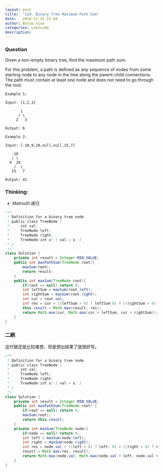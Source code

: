 ```yaml
---
layout: post
title:  "124. Binary Tree Maximum Path Sum"
date:   2018-11-25 22:49
author: Botao Xiao
categories: Leetcode
description:
---
```

### Question
Given a non-empty binary tree, find the maximum path sum.

For this problem, a path is defined as any sequence of nodes from some starting node to any node in the tree along the parent-child connections. The path must contain at least one node and does not need to go through the root.

```
Example 1:

Input: [1,2,3]

       1
      / \
     2   3

Output: 6

Example 2:

Input: [-10,9,20,null,null,15,7]

   -10
   / \
  9  20
    /  \
   15   7

Output: 42
```

### Thinking:
* Method1:递归

```Java
/**
 * Definition for a binary tree node.
 * public class TreeNode {
 *     int val;
 *     TreeNode left;
 *     TreeNode right;
 *     TreeNode(int x) { val = x; }
 * }
 */
class Solution {
    private int result = Integer.MIN_VALUE;
    public int maxPathSum(TreeNode root){
        maxSum(root);
        return result;
    }
    public int maxSum(TreeNode root){
        if(root == null) return 0;
        int leftSum = maxSum(root.left);
        int rightSum = maxSum(root.right);
        int cur = root.val;
        int res = cur + ((leftSum > 0) ? leftSum:0) + ((rightSum > 0) ? rightSum:0); //包括当前节点的树的最大值。
        this.result = Math.max(result, res);
        return Math.max(cur, Math.max(cur + leftSum, cur + rightSum)); //返回到上一层的可能性有三种， 只返回当前结点，左结点往上， 右结点往上。
    }
}
```

### 二刷
这代替还是比较难想，但是想出结果了就很好写。
```Java
/**
 * Definition for a binary tree node.
 * public class TreeNode {
 *     int val;
 *     TreeNode left;
 *     TreeNode right;
 *     TreeNode(int x) { val = x; }
 * }
 */
class Solution {
    private int result = Integer.MIN_VALUE;
    public int maxPathSum(TreeNode root) {
        if(root == null) return 0;
        maxSum(root);
        return this.result;
    }
    private int maxSum(TreeNode node){
        if(node == null) return 0;
        int left = maxSum(node.left);
        int right = maxSum(node.right);
        int res = node.val + ((left > 0) ? left: 0) + ((right > 0) ? right: 0);
        result = Math.max(res, result);
        return Math.max(node.val, Math.max(node.val + left, node.val + right));
    }
}
```
